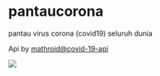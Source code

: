 # pantaucorona
pantau virus corona (covid19) seluruh dunia

Api by [mathroid@covid-19-api](https://github.com/mathdroid/covid-19-api)

![](https://i.imgur.com/SCyCqTL.png)
